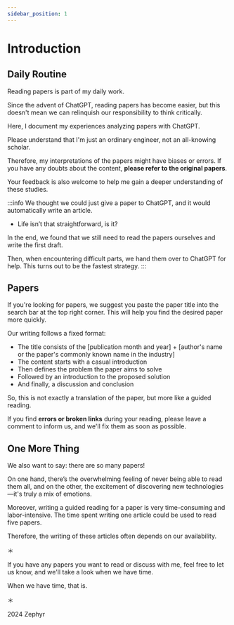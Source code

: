 ```yaml
---
sidebar_position: 1
---
```


# Introduction

## Daily Routine

Reading papers is part of my daily work.

Since the advent of ChatGPT, reading papers has become easier, but this doesn't mean we can relinquish our responsibility to think critically.

Here, I document my experiences analyzing papers with ChatGPT.

Please understand that I'm just an ordinary engineer, not an all-knowing scholar.

Therefore, my interpretations of the papers might have biases or errors. If you have any doubts about the content, **please refer to the original papers**.

Your feedback is also welcome to help me gain a deeper understanding of these studies.

:::info
We thought we could just give a paper to ChatGPT, and it would automatically write an article.

- Life isn’t that straightforward, is it?

In the end, we found that we still need to read the papers ourselves and write the first draft.

Then, when encountering difficult parts, we hand them over to ChatGPT for help. This turns out to be the fastest strategy.
:::

## Papers

If you're looking for papers, we suggest you paste the paper title into the search bar at the top right corner. This will help you find the desired paper more quickly.

Our writing follows a fixed format:

- The title consists of the [publication month and year] + [author's name or the paper's commonly known name in the industry]
- The content starts with a casual introduction
- Then defines the problem the paper aims to solve
- Followed by an introduction to the proposed solution
- And finally, a discussion and conclusion

So, this is not exactly a translation of the paper, but more like a guided reading.

If you find **errors or broken links** during your reading, please leave a comment to inform us, and we'll fix them as soon as possible.

## One More Thing

We also want to say: there are so many papers!

On one hand, there’s the overwhelming feeling of never being able to read them all, and on the other, the excitement of discovering new technologies—it's truly a mix of emotions.

Moreover, writing a guided reading for a paper is very time-consuming and labor-intensive. The time spent writing one article could be used to read five papers.

Therefore, the writing of these articles often depends on our availability.

＊

If you have any papers you want to read or discuss with me, feel free to let us know, and we'll take a look when we have time.

When we have time, that is.

＊

2024 Zephyr
